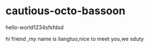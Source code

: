 # cautious-octo-bassoon
hello-world1234sfsfdsd


hi friend ,my name is liangtuo,nice to meet you,we sduty 
